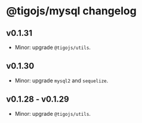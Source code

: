 # @tigojs/mysql changelog

## v0.1.31

- Minor: upgrade `@tigojs/utils`.

## v0.1.30

- Minor: upgrade `mysql2` and `sequelize`.

## v0.1.28 - v0.1.29

- Minor: upgrade `@tigojs/utils`.

